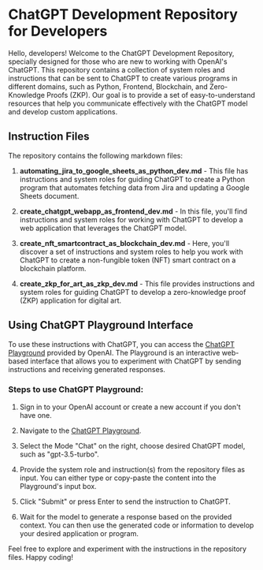 # ChatGPT Development Repository for Developers

Hello, developers! Welcome to the ChatGPT Development Repository, specially designed for those who are new to working with OpenAI's ChatGPT. This repository contains a collection of system roles and instructions that can be sent to ChatGPT to create various programs in different domains, such as Python, Frontend, Blockchain, and Zero-Knowledge Proofs (ZKP). Our goal is to provide a set of easy-to-understand resources that help you communicate effectively with the ChatGPT model and develop custom applications.

## Instruction Files

The repository contains the following markdown files:

1. **automating_jira_to_google_sheets_as_python_dev.md** - This file has instructions and system roles for guiding ChatGPT to create a Python program that automates fetching data from Jira and updating a Google Sheets document.

2. **create_chatgpt_webapp_as_frontend_dev.md** - In this file, you'll find instructions and system roles for working with ChatGPT to develop a web application that leverages the ChatGPT model.

3. **create_nft_smartcontract_as_blockchain_dev.md** - Here, you'll discover a set of instructions and system roles to help you work with ChatGPT to create a non-fungible token (NFT) smart contract on a blockchain platform.

4. **create_zkp_for_art_as_zkp_dev.md** - This file provides instructions and system roles for guiding ChatGPT to develop a zero-knowledge proof (ZKP) application for digital art.

## Using ChatGPT Playground Interface

To use these instructions with ChatGPT, you can access the [ChatGPT Playground](https://platform.openai.com/playground) provided by OpenAI. The Playground is an interactive web-based interface that allows you to experiment with ChatGPT by sending instructions and receiving generated responses.

### Steps to use ChatGPT Playground:

1. Sign in to your OpenAI account or create a new account if you don't have one.

2. Navigate to the [ChatGPT Playground](https://platform.openai.com/playground).

3. Select the Mode "Chat" on the right, choose desired ChatGPT model, such as "gpt-3.5-turbo".

4. Provide the system role and instruction(s) from the repository files as input. You can either type or copy-paste the content into the Playground's input box.

5. Click "Submit" or press Enter to send the instruction to ChatGPT.

6. Wait for the model to generate a response based on the provided context. You can then use the generated code or information to develop your desired application or program.

Feel free to explore and experiment with the instructions in the repository files. Happy coding!